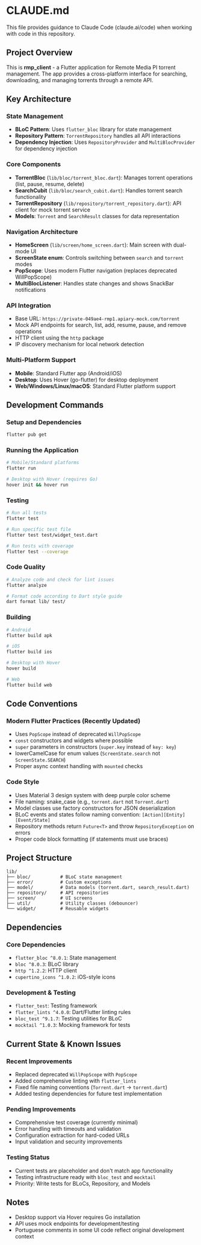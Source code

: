 # CLAUDE.md

This file provides guidance to Claude Code (claude.ai/code) when working with code in this repository.

## Project Overview

This is **rmp_client** - a Flutter application for Remote Media PI torrent management. The app provides a cross-platform interface for searching, downloading, and managing torrents through a remote API.

## Key Architecture

### State Management
- **BLoC Pattern**: Uses `flutter_bloc` library for state management
- **Repository Pattern**: `TorrentRepository` handles all API interactions
- **Dependency Injection**: Uses `RepositoryProvider` and `MultiBlocProvider` for dependency injection

### Core Components
- **TorrentBloc** (`lib/bloc/torrent_bloc.dart`): Manages torrent operations (list, pause, resume, delete)
- **SearchCubit** (`lib/bloc/search_cubit.dart`): Handles torrent search functionality  
- **TorrentRepository** (`lib/repository/torrent_repository.dart`): API client for mock torrent service
- **Models**: `Torrent` and `SearchResult` classes for data representation

### Navigation Architecture
- **HomeScreen** (`lib/screen/home_screen.dart`): Main screen with dual-mode UI
- **ScreenState enum**: Controls switching between `search` and `torrent` modes
- **PopScope**: Uses modern Flutter navigation (replaces deprecated WillPopScope)
- **MultiBlocListener**: Handles state changes and shows SnackBar notifications

### API Integration
- Base URL: `https://private-049ae4-rmp1.apiary-mock.com/torrent`
- Mock API endpoints for search, list, add, resume, pause, and remove operations
- HTTP client using the `http` package
- IP discovery mechanism for local network detection

### Multi-Platform Support
- **Mobile**: Standard Flutter app (Android/iOS)
- **Desktop**: Uses Hover (go-flutter) for desktop deployment
- **Web/Windows/Linux/macOS**: Standard Flutter platform support

## Development Commands

### Setup and Dependencies
```bash
flutter pub get
```

### Running the Application
```bash
# Mobile/Standard platforms
flutter run

# Desktop with Hover (requires Go)
hover init && hover run
```

### Testing
```bash
# Run all tests
flutter test

# Run specific test file
flutter test test/widget_test.dart

# Run tests with coverage
flutter test --coverage
```

### Code Quality
```bash
# Analyze code and check for lint issues
flutter analyze

# Format code according to Dart style guide
dart format lib/ test/
```

### Building
```bash
# Android
flutter build apk

# iOS  
flutter build ios

# Desktop with Hover
hover build

# Web
flutter build web
```

## Code Conventions

### Modern Flutter Practices (Recently Updated)
- Uses `PopScope` instead of deprecated `WillPopScope`
- `const` constructors and widgets where possible
- `super` parameters in constructors (`super.key` instead of `key: key`)
- lowerCamelCase for enum values (`ScreenState.search` not `ScreenState.SEARCH`)
- Proper async context handling with `mounted` checks

### Code Style
- Uses Material 3 design system with deep purple color scheme
- File naming: snake_case (e.g., `torrent.dart` not `Torrent.dart`)
- Model classes use factory constructors for JSON deserialization
- BLoC events and states follow naming convention: `[Action][Entity][Event/State]`
- Repository methods return `Future<T>` and throw `RepositoryException` on errors
- Proper code block formatting (if statements must use braces)

## Project Structure

```
lib/
├── bloc/           # BLoC state management
├── error/          # Custom exceptions
├── model/          # Data models (torrent.dart, search_result.dart)
├── repository/     # API repositories
├── screen/         # UI screens
├── util/           # Utility classes (debouncer)
└── widget/         # Reusable widgets
```

## Dependencies

### Core Dependencies
- `flutter_bloc ^8.0.1`: State management
- `bloc ^8.0.3`: BLoC library  
- `http ^1.2.2`: HTTP client
- `cupertino_icons ^1.0.2`: iOS-style icons

### Development & Testing
- `flutter_test`: Testing framework
- `flutter_lints ^4.0.0`: Dart/Flutter linting rules
- `bloc_test ^9.1.7`: Testing utilities for BLoC
- `mocktail ^1.0.3`: Mocking framework for tests

## Current State & Known Issues

### Recent Improvements
- Replaced deprecated `WillPopScope` with `PopScope`
- Added comprehensive linting with `flutter_lints`
- Fixed file naming conventions (`Torrent.dart` → `torrent.dart`)
- Added testing dependencies for future test implementation

### Pending Improvements
- Comprehensive test coverage (currently minimal)
- Error handling with timeouts and validation
- Configuration extraction for hard-coded URLs
- Input validation and security improvements

### Testing Status
- Current tests are placeholder and don't match app functionality
- Testing infrastructure ready with `bloc_test` and `mocktail`
- Priority: Write tests for BLoCs, Repository, and Models

## Notes

- Desktop support via Hover requires Go installation
- API uses mock endpoints for development/testing
- Portuguese comments in some UI code reflect original development context
